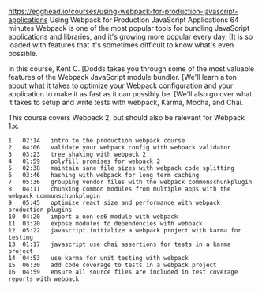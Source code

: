 https://egghead.io/courses/using-webpack-for-production-javascript-applications
Using Webpack for Production JavaScript Applications
 64 minutes
Webpack is one of the most popular tools for bundling JavaScript applications and libraries, and it's growing more popular every day. [It is so loaded with features that it's sometimes difficult to know what's even possible.

In this course, Kent C. [Dodds takes you through some of the most valuable features of the Webpack JavaScript module bundler. [We'll learn a ton about what it takes to optimize your Webpack configuration and your application to make it as fast as it can possibly be. [We'll also go over what it takes to setup and write tests with webpack, Karma, Mocha, and Chai.

This course covers Webpack 2, but should also be relevant for Webpack 1.x.


	1	02:14	intro to the production webpack course
	2	04:06	validate your webpack config with webpack validator
	3	03:23	tree shaking with webpack 2
	4	01:59	polyfill promises for webpack 2
	5	02:38	maintain sane file sizes with webpack code splitting
	6	03:46	hashing with webpack for long term caching
	7	05:36	grouping vendor files with the webpack commonschunkplugin
	8	04:11	chunking common modules from multiple apps with the webpack commonschunkplugin
	9	05:45	optimize react size and performance with webpack production plugins
	10	04:20	import a non es6 module with webpack
	11	03:20	expose modules to dependencies with webpack
	12	05:22	javascript initialize a webpack project with karma for testing
	13	01:17	javascript use chai assertions for tests in a karma project
	14	04:53	use karma for unit testing with webpack
	15	06:30	add code coverage to tests in a webpack project
	16	04:59	ensure all source files are included in test coverage reports with webpack